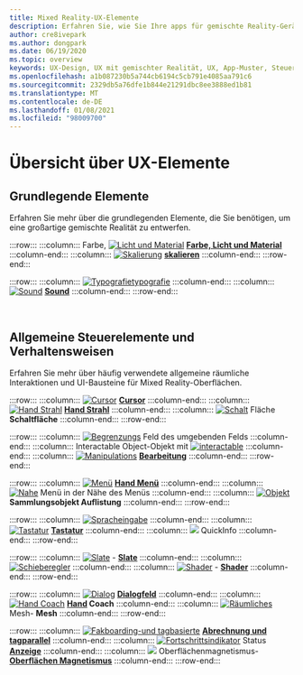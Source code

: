 ```yaml
---
title: Mixed Reality-UX-Elemente
description: Erfahren Sie, wie Sie Ihre apps für gemischte Reality-Geräte mit grundlegenden Elementen, allgemeinen Steuerelementen und Verhalten entwerfen.
author: cre8ivepark
ms.author: dongpark
ms.date: 06/19/2020
ms.topic: overview
keywords: UX-Design, UX mit gemischter Realität, UX, App-Muster, Steuerelemente, Stil, hololens, Interaktion, räumliche Interaktion, räumliche Benutzeroberfläche, UX-Elemente, Verhaltensweisen, Bausteine, Typografie, Farben, Mixed Reality-Headset, Windows Mixed Reality-Headset, Virtual Reality-Headset, hololens, mrtk, Mixed Reality Toolkit
ms.openlocfilehash: a1b087230b5a744cb6194c5cb791e4085aa791c6
ms.sourcegitcommit: 2329db5a76dfe1b844e21291dbc8ee3888ed1b81
ms.translationtype: MT
ms.contentlocale: de-DE
ms.lasthandoff: 01/08/2021
ms.locfileid: "98009700"
---
```

# <a name="ux-elements-overview"></a>Übersicht über UX-Elemente

## <a name="foundational-elements"></a>Grundlegende Elemente

Erfahren Sie mehr über die grundlegenden Elemente, die Sie benötigen, um eine großartige gemischte Realität zu entwerfen.

:::row:::
    :::column:::
       Farbe, [ ![ Licht und Material](images/640px-fragments.png)](color-light-and-materials.md) **[Farbe, Licht und Material](color-light-and-materials.md)**
    :::column-end:::
    :::column:::
       [ ![ Skalierung](images/volvo-cars-microsoft-hololens-experience01-640px.png)](scale.md) **[skalieren](scale.md)**
    :::column-end:::
:::row-end:::

:::row:::
    :::column:::
       [ ![ Typografietypografie](images/typography-cover.png)](typography.md) **[](typography.md)**
    :::column-end:::
    :::column:::
       [ ![ Sound](images/spatialaudio.png)](spatial-sound-design.md) **[Sound](spatial-sound-design.md)**
    :::column-end:::
:::row-end:::

<br>

## <a name="common-controls-and-behaviors"></a>Allgemeine Steuerelemente und Verhaltensweisen

Erfahren Sie mehr über häufig verwendete allgemeine räumliche Interaktionen und UI-Bausteine für Mixed Reality-Oberflächen.

:::row:::
    :::column:::
       [ ![ Cursor](images/UX_Hero_Cursor.jpg)](cursors.md) **[Cursor](cursors.md)**
    :::column-end:::
    :::column:::
       [ ![ Hand Strahl](images/UX_Hero_HandRay.jpg)](point-and-commit.md) **[Hand Strahl](point-and-commit.md)**
    :::column-end:::
    :::column:::
       [ ![ Schalt](images/UX_Hero_Button.jpg)](button.md) Fläche **[](button.md) Schaltfläche**
    :::column-end:::
:::row-end:::

:::row:::
    :::column:::
       [ ![ Begrenzungs](images/UX_Hero_BoundingBox.jpg)](app-bar-and-bounding-box.md) Feld des umgebenden Felds **[](app-bar-and-bounding-box.md)**
    :::column-end:::
    :::column:::
       Interactable Object-Objekt mit [ ![ interactable](images/UX_Hero_Interactable.jpg)](interactable-object.md) **[](interactable-object.md)**
    :::column-end:::
    :::column:::
       [ ![ Manipulations](images/UX_Hero_Manipulation.jpg)](direct-manipulation.md) **[Bearbeitung](direct-manipulation.md)**
    :::column-end:::
:::row-end:::

:::row:::
    :::column:::
       [ ![ Menü](images/UX_Hero_HandMenu.jpg)](hand-menu.md) **[Hand Menü](hand-menu.md)**
    :::column-end:::
    :::column:::
       [ ![ Nahe](images/UX_Hero_NearMenu.jpg)](near-menu.md) Menü in der Nähe des Menüs **[](near-menu.md)**
    :::column-end:::
    :::column:::
       [ ![ Objekt](images/UX_Hero_ObjectCollection.jpg)](object-collection.md) **[](object-collection.md) Sammlungsobjekt Auflistung**
    :::column-end:::
:::row-end:::

:::row:::
    :::column:::
       [ ![ Spracheingabe](images/UX_Hero_VoiceCommand.jpg)](voice-input.md) **[](voice-input.md)**
    :::column-end:::
    :::column:::
       [ ![ Tastatur](images/UX_Hero_Keyboard.jpg)](keyboard.md) **[Tastatur](keyboard.md)**
    :::column-end:::
    :::column:::
       [ ![](images/UX_Hero_Tooltip.jpg)](tooltip.md) QuickInfo **[](tooltip.md)**
    :::column-end:::
:::row-end:::

:::row:::
    :::column:::
       [ ![ Slate](images/UX_Hero_Slate.jpg)](slate.md) - **[Slate](slate.md)**
    :::column-end:::
    :::column:::
       [ ![ Schieberegler](images/UX_Hero_Slider.jpg)](slider.md) **[](slider.md)**
    :::column-end:::
    :::column:::
        [ ![ Shader](images/UX_Hero_StandardShader.jpg)](shader.md) - **[Shader](shader.md)**
    :::column-end:::
:::row-end:::

:::row:::
    :::column:::
       [ ![ Dialog](images/MRTK_UX_Dialog.jpg)](dialog-ui.md) **[Dialogfeld](dialog-ui.md)**
    :::column-end:::
    :::column:::
       [ ![ Hand Coach](images/HandCoach/MRTK_handCoach.jpg)](hand-coach.md) **[Hand](hand-coach.md) Coach**
    :::column-end:::
    :::column:::
       [ ![ Räumliches](images/MRTK_PulseShader_SpatialMesh.gif)](spatial-mesh-ux.md) Mesh- **[](spatial-mesh-ux.md) Mesh**
    :::column-end:::
:::row-end:::

:::row:::
    :::column:::
        [ ![ Fakboarding-und tagbasierte](images/MRTK_TagAlong.gif)](billboarding-and-tag-along.md) **[Abrechnung und tagparallel](billboarding-and-tag-along.md)**
    :::column-end:::
    :::column:::
       [ ![ Fortschrittsindikator](images/MRTK_ProgressIndicator.gif)](progress.md) Status **[Anzeige](progress.md)**
    :::column-end:::
    :::column:::
       [ ![](images/MRTK_SurfaceMagnetism.gif)](surface-magnetism.md) Oberflächenmagnetismus- **[Oberflächen Magnetismus](surface-magnetism.md)**
    :::column-end:::
:::row-end:::

<br>
